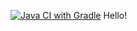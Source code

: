 [![Java CI with Gradle](https://github.com/YuluyaS/BDD/actions/workflows/gradle.yml/badge.svg)](https://github.com/YuluyaS/BDD/actions/workflows/gradle.yml)
Hello!